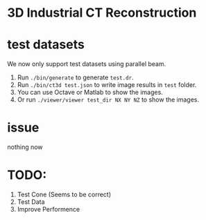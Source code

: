 # 3D Industrial CT Reconstruction

# test datasets

We now only support test datasets using parallel beam.

1. Run `./bin/generate` to generate `test.dr`.
2. Run `./bin/ct3d test.json` to write image results in `test` folder.
3. You can use Octave or Matlab to show the images.
4. Or run `./viewer/viewer test_dir NX NY NZ` to show the images.

# issue

nothing now

# TODO:

1. Test Cone (Seems to be correct)
2. Test Data
3. Improve Performence
